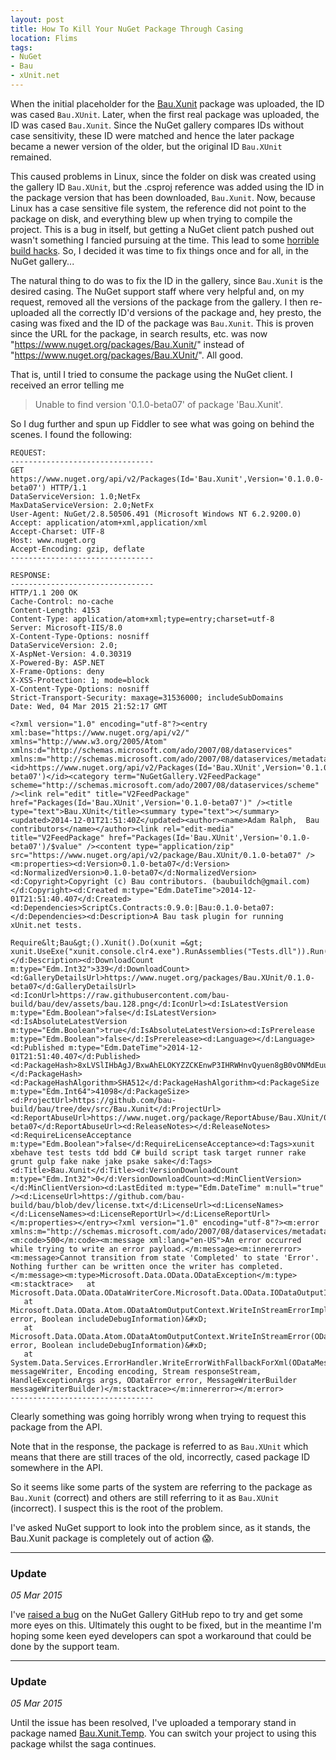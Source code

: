 ```yaml
---
layout: post
title: How To Kill Your NuGet Package Through Casing
location: Flims
tags:
- NuGet
- Bau
- xUnit.net
---
```


When the initial placeholder for the [Bau.Xunit](https://www.nuget.org/packages/Bau.Xunit/) package was uploaded, the ID was cased `Bau.XUnit`. Later, when the first real package was uploaded, the ID was cased `Bau.Xunit`. Since the NuGet gallery compares IDs without case sensitivity, these ID were matched and hence the later package became a newer version of the older, but the original ID `Bau.XUnit` remained.

This caused problems in Linux, since the folder on disk was created using the gallery ID `Bau.XUnit`, but the .csproj reference was added using the ID in the package version that has been downloaded, `Bau.Xunit`. Now, because Linux has a case sensitive file system, the reference did not point to the package on disk, and everything blew up when trying to compile the project. This is a bug in itself, but getting a NuGet client patch pushed out wasn't something I fancied pursuing at the time. This lead to some [horrible build hacks](https://github.com/bau-build/bau/blob/780bb643bd8ec16aab1daa7cc3f1add31084ef3f/bau.sh#L22-L26). So, I decided it was time to fix things once and for all, in the NuGet gallery...

<!--excerpt-->

The natural thing to do was to fix the ID in the gallery, since `Bau.Xunit` is the desired casing. The NuGet support staff where very helpful and, on my request, removed all the versions of the package from the gallery. I then re-uploaded all the correctly ID'd versions of the package and, hey presto, the casing was fixed and the ID of the package was `Bau.Xunit`. This is proven since the URL for the package, in search results, etc. was now "https://www.nuget.org/packages/Bau.Xunit/" instead of "https://www.nuget.org/packages/Bau.XUnit/". All good.

That is, until I tried to consume the package using the NuGet client. I received an error telling me

> Unable to find version '0.1.0-beta07' of package 'Bau.Xunit'.

So I dug further and spun up Fiddler to see what was going on behind the scenes. I found the following:

    REQUEST:
    --------------------------------
    GET https://www.nuget.org/api/v2/Packages(Id='Bau.Xunit',Version='0.1.0.0-beta07') HTTP/1.1
    DataServiceVersion: 1.0;NetFx
    MaxDataServiceVersion: 2.0;NetFx
    User-Agent: NuGet/2.8.50506.491 (Microsoft Windows NT 6.2.9200.0)
    Accept: application/atom+xml,application/xml
    Accept-Charset: UTF-8
    Host: www.nuget.org
    Accept-Encoding: gzip, deflate
    --------------------------------

    RESPONSE:
    --------------------------------
    HTTP/1.1 200 OK
    Cache-Control: no-cache
    Content-Length: 4153
    Content-Type: application/atom+xml;type=entry;charset=utf-8
    Server: Microsoft-IIS/8.0
    X-Content-Type-Options: nosniff
    DataServiceVersion: 2.0;
    X-AspNet-Version: 4.0.30319
    X-Powered-By: ASP.NET
    X-Frame-Options: deny
    X-XSS-Protection: 1; mode=block
    X-Content-Type-Options: nosniff
    Strict-Transport-Security: maxage=31536000; includeSubDomains
    Date: Wed, 04 Mar 2015 21:52:17 GMT

    <?xml version="1.0" encoding="utf-8"?><entry xml:base="https://www.nuget.org/api/v2/" xmlns="http://www.w3.org/2005/Atom" xmlns:d="http://schemas.microsoft.com/ado/2007/08/dataservices" xmlns:m="http://schemas.microsoft.com/ado/2007/08/dataservices/metadata"><id>https://www.nuget.org/api/v2/Packages(Id='Bau.XUnit',Version='0.1.0-beta07')</id><category term="NuGetGallery.V2FeedPackage" scheme="http://schemas.microsoft.com/ado/2007/08/dataservices/scheme" /><link rel="edit" title="V2FeedPackage" href="Packages(Id='Bau.XUnit',Version='0.1.0-beta07')" /><title type="text">Bau.XUnit</title><summary type="text"></summary><updated>2014-12-01T21:51:40Z</updated><author><name>Adam Ralph,  Bau contributors</name></author><link rel="edit-media" title="V2FeedPackage" href="Packages(Id='Bau.XUnit',Version='0.1.0-beta07')/$value" /><content type="application/zip" src="https://www.nuget.org/api/v2/package/Bau.XUnit/0.1.0-beta07" /><m:properties><d:Version>0.1.0-beta07</d:Version><d:NormalizedVersion>0.1.0-beta07</d:NormalizedVersion><d:Copyright>Copyright (c) Bau contributors. (baubuildch@gmail.com)</d:Copyright><d:Created m:type="Edm.DateTime">2014-12-01T21:51:40.407</d:Created><d:Dependencies>ScriptCs.Contracts:0.9.0:|Bau:0.1.0-beta07:</d:Dependencies><d:Description>A Bau task plugin for running xUnit.net tests.

    Require&lt;Bau&gt;().Xunit().Do(xunit =&gt; xunit.UseExe("xunit.console.clr4.exe").RunAssemblies("Tests.dll")).Run();</d:Description><d:DownloadCount m:type="Edm.Int32">339</d:DownloadCount><d:GalleryDetailsUrl>https://www.nuget.org/packages/Bau.XUnit/0.1.0-beta07</d:GalleryDetailsUrl><d:IconUrl>https://raw.githubusercontent.com/bau-build/bau/dev/assets/bau.128.png</d:IconUrl><d:IsLatestVersion m:type="Edm.Boolean">false</d:IsLatestVersion><d:IsAbsoluteLatestVersion m:type="Edm.Boolean">true</d:IsAbsoluteLatestVersion><d:IsPrerelease m:type="Edm.Boolean">false</d:IsPrerelease><d:Language></d:Language><d:Published m:type="Edm.DateTime">2014-12-01T21:51:40.407</d:Published><d:PackageHash>8xLVSlIHbAgJ/BxwAhELOKYZZCKEnwP3IHRWHnvQyuen8gB0vONMdEuuuUoxfwhir6mK5dSPtst3baua3oARqA==</d:PackageHash><d:PackageHashAlgorithm>SHA512</d:PackageHashAlgorithm><d:PackageSize m:type="Edm.Int64">41098</d:PackageSize><d:ProjectUrl>https://github.com/bau-build/bau/tree/dev/src/Bau.Xunit</d:ProjectUrl><d:ReportAbuseUrl>https://www.nuget.org/package/ReportAbuse/Bau.XUnit/0.1.0-beta07</d:ReportAbuseUrl><d:ReleaseNotes></d:ReleaseNotes><d:RequireLicenseAcceptance m:type="Edm.Boolean">false</d:RequireLicenseAcceptance><d:Tags>xunit xbehave test tests tdd bdd C# build script task target runner rake grunt gulp fake nake jake psake sake</d:Tags><d:Title>Bau.Xunit</d:Title><d:VersionDownloadCount m:type="Edm.Int32">0</d:VersionDownloadCount><d:MinClientVersion></d:MinClientVersion><d:LastEdited m:type="Edm.DateTime" m:null="true" /><d:LicenseUrl>https://github.com/bau-build/bau/blob/dev/license.txt</d:LicenseUrl><d:LicenseNames></d:LicenseNames><d:LicenseReportUrl></d:LicenseReportUrl></m:properties></entry><?xml version="1.0" encoding="utf-8"?><m:error xmlns:m="http://schemas.microsoft.com/ado/2007/08/dataservices/metadata"><m:code>500</m:code><m:message xml:lang="en-US">An error occurred while trying to write an error payload.</m:message><m:innererror><m:message>Cannot transition from state 'Completed' to state 'Error'. Nothing further can be written once the writer has completed.</m:message><m:type>Microsoft.Data.OData.ODataException</m:type><m:stacktrace>   at Microsoft.Data.OData.ODataWriterCore.Microsoft.Data.OData.IODataOutputInStreamErrorListener.OnInStreamError()&#xD;
       at Microsoft.Data.OData.Atom.ODataAtomOutputContext.WriteInStreamErrorImplementation(ODataError error, Boolean includeDebugInformation)&#xD;
       at Microsoft.Data.OData.Atom.ODataAtomOutputContext.WriteInStreamError(ODataError error, Boolean includeDebugInformation)&#xD;
       at System.Data.Services.ErrorHandler.WriteErrorWithFallbackForXml(ODataMessageWriter messageWriter, Encoding encoding, Stream responseStream, HandleExceptionArgs args, ODataError error, MessageWriterBuilder messageWriterBuilder)</m:stacktrace></m:innererror></m:error>
    --------------------------------


Clearly something was going horribly wrong when trying to request this package from the API.

Note that in the response, the package is referred to as `Bau.XUnit` which means that there are still traces of the old, incorrectly, cased package ID somewhere in the API.

So it seems like some parts of the system are referring to the package as `Bau.Xunit` (correct) and others are still referring to it as `Bau.XUnit` (incorrect). I suspect this is the root of the problem.

I've asked NuGet support to look into the problem since, as it stands, the Bau.Xunit package is completely out of action :scream:.

---
### Update

*05 Mar 2015*

I've [raised a bug](https://github.com/NuGet/NuGetGallery/issues/2379) on the NuGet Gallery GitHub repo to try and get some more eyes on this. Ultimately this ought to be fixed, but in the meantime I'm hoping some keen eyed developers can spot a workaround that could be done by the support team.

---
### Update

*05 Mar 2015*

Until the issue has been resolved, I've uploaded a temporary stand in package named [Bau.Xunit.Temp](https://www.nuget.org/packages/Bau.Xunit.Temp). You can switch your project to using this package whilst the saga continues.
